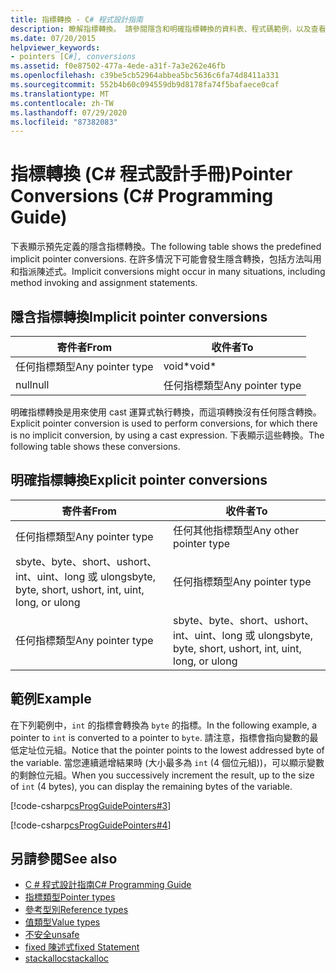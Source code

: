 ```yaml
---
title: 指標轉換 - C# 程式設計指南
description: 瞭解指標轉換。 請參閱隱含和明確指標轉換的資料表、程式碼範例，以及查看其他可用的資源。
ms.date: 07/20/2015
helpviewer_keywords:
- pointers [C#], conversions
ms.assetid: f0e87502-477a-4ede-a31f-7a3e262e46fb
ms.openlocfilehash: c39be5cb52964abbea5bc5636c6fa74d8411a331
ms.sourcegitcommit: 552b4b60c094559db9d8178fa74f5bafaece0caf
ms.translationtype: MT
ms.contentlocale: zh-TW
ms.lasthandoff: 07/29/2020
ms.locfileid: "87382083"
---
```

# <a name="pointer-conversions-c-programming-guide"></a><span data-ttu-id="c24db-104">指標轉換 (C# 程式設計手冊)</span><span class="sxs-lookup"><span data-stu-id="c24db-104">Pointer Conversions (C# Programming Guide)</span></span>
<span data-ttu-id="c24db-105">下表顯示預先定義的隱含指標轉換。</span><span class="sxs-lookup"><span data-stu-id="c24db-105">The following table shows the predefined implicit pointer conversions.</span></span> <span data-ttu-id="c24db-106">在許多情況下可能會發生隱含轉換，包括方法叫用和指派陳述式。</span><span class="sxs-lookup"><span data-stu-id="c24db-106">Implicit conversions might occur in many situations, including method invoking and assignment statements.</span></span>  
  
## <a name="implicit-pointer-conversions"></a><span data-ttu-id="c24db-107">隱含指標轉換</span><span class="sxs-lookup"><span data-stu-id="c24db-107">Implicit pointer conversions</span></span>  
  
|<span data-ttu-id="c24db-108">寄件者</span><span class="sxs-lookup"><span data-stu-id="c24db-108">From</span></span>|<span data-ttu-id="c24db-109">收件者</span><span class="sxs-lookup"><span data-stu-id="c24db-109">To</span></span>|  
|----------|--------|  
|<span data-ttu-id="c24db-110">任何指標類型</span><span class="sxs-lookup"><span data-stu-id="c24db-110">Any pointer type</span></span>|<span data-ttu-id="c24db-111">void\*</span><span class="sxs-lookup"><span data-stu-id="c24db-111">void\*</span></span>|  
|<span data-ttu-id="c24db-112">null</span><span class="sxs-lookup"><span data-stu-id="c24db-112">null</span></span>|<span data-ttu-id="c24db-113">任何指標類型</span><span class="sxs-lookup"><span data-stu-id="c24db-113">Any pointer type</span></span>|  
  
 <span data-ttu-id="c24db-114">明確指標轉換是用來使用 cast 運算式執行轉換，而這項轉換沒有任何隱含轉換。</span><span class="sxs-lookup"><span data-stu-id="c24db-114">Explicit pointer conversion is used to perform conversions, for which there is no implicit conversion, by using a cast expression.</span></span> <span data-ttu-id="c24db-115">下表顯示這些轉換。</span><span class="sxs-lookup"><span data-stu-id="c24db-115">The following table shows these conversions.</span></span>  
  
## <a name="explicit-pointer-conversions"></a><span data-ttu-id="c24db-116">明確指標轉換</span><span class="sxs-lookup"><span data-stu-id="c24db-116">Explicit pointer conversions</span></span>  
  
|<span data-ttu-id="c24db-117">寄件者</span><span class="sxs-lookup"><span data-stu-id="c24db-117">From</span></span>|<span data-ttu-id="c24db-118">收件者</span><span class="sxs-lookup"><span data-stu-id="c24db-118">To</span></span>|  
|----------|--------|  
|<span data-ttu-id="c24db-119">任何指標類型</span><span class="sxs-lookup"><span data-stu-id="c24db-119">Any pointer type</span></span>|<span data-ttu-id="c24db-120">任何其他指標類型</span><span class="sxs-lookup"><span data-stu-id="c24db-120">Any other pointer type</span></span>|  
|<span data-ttu-id="c24db-121">sbyte、byte、short、ushort、int、uint、long 或 ulong</span><span class="sxs-lookup"><span data-stu-id="c24db-121">sbyte, byte, short, ushort, int, uint, long, or ulong</span></span>|<span data-ttu-id="c24db-122">任何指標類型</span><span class="sxs-lookup"><span data-stu-id="c24db-122">Any pointer type</span></span>|  
|<span data-ttu-id="c24db-123">任何指標類型</span><span class="sxs-lookup"><span data-stu-id="c24db-123">Any pointer type</span></span>|<span data-ttu-id="c24db-124">sbyte、byte、short、ushort、int、uint、long 或 ulong</span><span class="sxs-lookup"><span data-stu-id="c24db-124">sbyte, byte, short, ushort, int, uint, long, or ulong</span></span>|  
  
## <a name="example"></a><span data-ttu-id="c24db-125">範例</span><span class="sxs-lookup"><span data-stu-id="c24db-125">Example</span></span>  
 <span data-ttu-id="c24db-126">在下列範例中，`int` 的指標會轉換為 `byte` 的指標。</span><span class="sxs-lookup"><span data-stu-id="c24db-126">In the following example, a pointer to `int` is converted to a pointer to `byte`.</span></span> <span data-ttu-id="c24db-127">請注意，指標會指向變數的最低定址位元組。</span><span class="sxs-lookup"><span data-stu-id="c24db-127">Notice that the pointer points to the lowest addressed byte of the variable.</span></span> <span data-ttu-id="c24db-128">當您連續遞增結果時 (大小最多為 `int` (4 個位元組))，可以顯示變數的剩餘位元組。</span><span class="sxs-lookup"><span data-stu-id="c24db-128">When you successively increment the result, up to the size of `int` (4 bytes), you can display the remaining bytes of the variable.</span></span>  
  
 [!code-csharp[csProgGuidePointers#3](~/samples/snippets/csharp/VS_Snippets_VBCSharp/csProgGuidePointers/CS/Pointers2.cs#3)]  
  
 [!code-csharp[csProgGuidePointers#4](~/samples/snippets/csharp/VS_Snippets_VBCSharp/csProgGuidePointers/CS/Pointers.cs#4)]  
  
## <a name="see-also"></a><span data-ttu-id="c24db-129">另請參閱</span><span class="sxs-lookup"><span data-stu-id="c24db-129">See also</span></span>

- [<span data-ttu-id="c24db-130">C # 程式設計指南</span><span class="sxs-lookup"><span data-stu-id="c24db-130">C# Programming Guide</span></span>](../index.md)
- [<span data-ttu-id="c24db-131">指標類型</span><span class="sxs-lookup"><span data-stu-id="c24db-131">Pointer types</span></span>](pointer-types.md)
- [<span data-ttu-id="c24db-132">參考型別</span><span class="sxs-lookup"><span data-stu-id="c24db-132">Reference types</span></span>](../../language-reference/keywords/reference-types.md)
- [<span data-ttu-id="c24db-133">值類型</span><span class="sxs-lookup"><span data-stu-id="c24db-133">Value types</span></span>](../../language-reference/builtin-types/value-types.md)
- [<span data-ttu-id="c24db-134">不安全</span><span class="sxs-lookup"><span data-stu-id="c24db-134">unsafe</span></span>](../../language-reference/keywords/unsafe.md)
- [<span data-ttu-id="c24db-135">fixed 陳述式</span><span class="sxs-lookup"><span data-stu-id="c24db-135">fixed Statement</span></span>](../../language-reference/keywords/fixed-statement.md)
- [<span data-ttu-id="c24db-136">stackalloc</span><span class="sxs-lookup"><span data-stu-id="c24db-136">stackalloc</span></span>](../../language-reference/operators/stackalloc.md)
